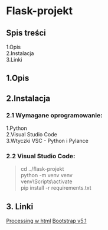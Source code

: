 # Flask-projekt
## Spis treści
1.Opis\
2.Instalacja\
3.Linki

## 1.Opis

## 2.Instalacja

### 2.1 Wymagane oprogramowanie:
1.Python\
2.Visual Studio Code\
3.Wtyczki VSC - Python i Pylance

### 2.2 Visual Studio Code:
>cd ../flask-projekt\
>python -m venv venv\
>venv\Scripts\activate\
>pip install -r requirements.txt

## 3. Linki
[Processing w html](https://cs.nyu.edu/~kapp/cs101/processing_on_the_web/)
[Bootstrap v5.1](https://getbootstrap.com/docs/5.1/getting-started/introduction/)
